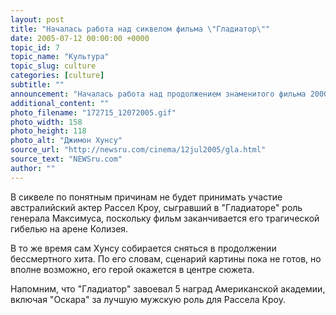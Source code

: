 ```yaml
---
layout: post
title: "Началась работа над сиквелом фильма \"Гладиатор\""
date: 2005-07-12 00:00:00 +0000
topic_id: 7
topic_name: "Культура"
topic_slug: culture
categories: [culture]
subtitle: ""
announcement: "Началась работа над продолжением знаменитого фильма 2000 года Ридли Скотта \"Гладиатор\", получившего 5 \"Оскаров\". Об этом рассказал во вторник голливудский актер Джимон Хунсу, сыгравший в картине гладиатора-раба из Африки, сообщает ВВС."
additional_content: ""
photo_filename: "172715_12072005.gif"
photo_width: 158
photo_height: 118
photo_alt: "Джимон Хунсу"
source_url: "http://newsru.com/cinema/12jul2005/gla.html"
source_text: "NEWSru.com"
author: ""
---
```

В сиквеле по понятным причинам не будет принимать участие австралийский актер Рассел Кроу, сыгравший в "Гладиаторе" роль генерала Максимуса, поскольку фильм заканчивается его трагической гибелью на арене Колизея.

В то же время сам Хунсу собирается сняться в продолжении бессмертного хита. По его словам, сценарий картины пока не готов, но вполне возможно, его герой окажется в центре сюжета.

Напомним, что "Гладиатор" завоевал 5 наград Американской академии, включая "Оскара" за лучшую мужскую роль для Рассела Кроу.
